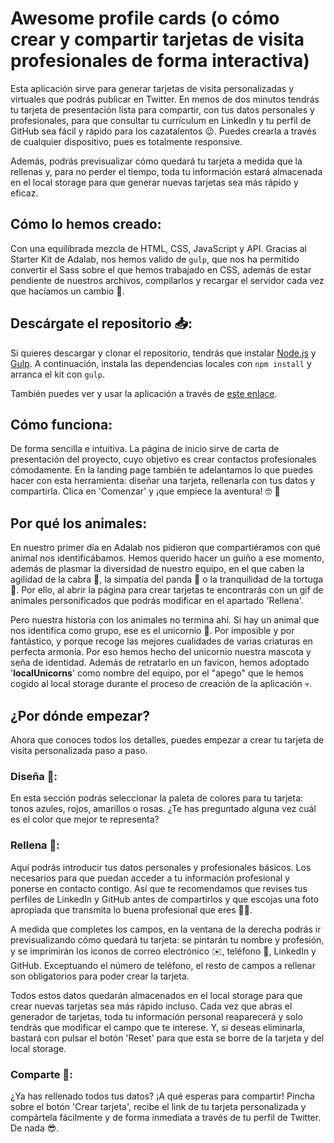 # Awesome profile cards (o cómo crear y compartir tarjetas de visita profesionales de forma interactiva)
Esta aplicación sirve para generar tarjetas de visita personalizadas y virtuales que podrás publicar en Twitter. En menos de dos minutos tendrás tu tarjeta de presentación lista para compartir, con tus datos personales y profesionales, para que consultar tu currículum en LinkedIn y tu perfil de GitHub sea fácil y rápido para los cazatalentos :wink:. Puedes crearla a través de cualquier dispositivo, pues es totalmente responsive.

Además, podrás previsualizar cómo quedará tu tarjeta a medida que la rellenas y, para no perder el tiempo, toda tu información estará almacenada en el local storage para que generar nuevas tarjetas sea más rápido y eficaz.


## Cómo lo hemos creado:

Con una equilibrada mezcla de HTML, CSS, JavaScript y API. Gracias al Starter Kit de Adalab, nos hemos valido de `gulp`, que nos ha permitido convertir el Sass sobre el que hemos trabajado en CSS, además de estar pendiente de nuestros archivos, compilarlos y recargar el servidor cada vez que hacíamos un cambio :tada:.

## Descárgate el repositorio :inbox_tray::

Si quieres descargar y clonar el repositorio, tendrás que instalar [Node.js](https://nodejs.org/) y [Gulp](https://gulpjs.com). A continuación, instala las dependencias locales con `npm install` y arranca el kit con `gulp`. 

También puedes ver y usar la aplicación a través de [este enlace](http://beta.adalab.es/project-promo-i-module-2-team-4-afternoon/).

## Cómo funciona:

De forma sencilla e intuitiva. La página de inicio sirve de carta de presentación del proyecto, cuyo objetivo es crear contactos profesionales cómodamente. En la landing page también te adelantamos lo que puedes hacer con esta herramienta: diseñar una tarjeta, rellenarla con tus datos y compartirla. Clica en 'Comenzar' y ¡que empiece la aventura! :nerd_face: :volcano:


## Por qué los animales:

En nuestro primer día en Adalab nos pidieron que compartiéramos con qué animal nos identificábamos. Hemos querido hacer un guiño a ese momento, además de plasmar la diversidad de nuestro equipo, en el que caben la agilidad de la cabra :goat:, la simpatía del panda :panda_face: o la tranquilidad de la tortuga :turtle:. Por ello, al abrir la página para crear tarjetas te encontrarás con un gif de animales personificados que podrás modificar en el apartado 'Rellena'. 

Pero nuestra historia con los animales no termina ahí. Si hay un animal que nos identifica como grupo, ese es el unicornio :unicorn:. Por imposible y por fantástico, y porque recoge las mejores cualidades de varias criaturas en perfecta armonía. Por eso hemos hecho del unicornio nuestra mascota y seña de identidad. Además de retratarlo en un favicon, hemos adoptado '**localUnicorns**' como nombre del equipo, por el "apego" que le hemos cogido al local storage durante el proceso de creación de la aplicación :skull:. 

## ¿Por dónde empezar?

Ahora que conoces todos los detalles, puedes empezar a crear tu tarjeta de visita personalizada paso a paso.

### Diseña :art::

En esta sección podrás seleccionar la paleta de colores para tu tarjeta: tonos azules, rojos, amarillos o rosas. ¿Te has preguntado alguna vez cuál es el color que mejor te representa?


### Rellena :pencil::

Aquí podrás introducir tus datos personales y profesionales básicos. Los necesarios para que puedan acceder a tu información profesional y ponerse en contacto contigo. Así que te recomendamos que revises tus perfiles de LinkedIn y GitHub antes de compartirlos y que escojas una foto apropiada que transmita lo buena profesional que eres :woman_technologist:.

A medida que completes los campos, en la ventana de la derecha podrás ir previsualizando cómo quedará tu tarjeta: se pintarán tu nombre y profesión, y se imprimirán los iconos de correo electrónico :envelope:, teléfono :vibration_mode:, LinkedIn y GitHub. Exceptuando el número de teléfono, el resto de campos a rellenar son obligatorios para poder crear la tarjeta.

Todos estos datos quedarán almacenados en el local storage para que crear nuevas tarjetas sea más rápido incluso. Cada vez que abras el generador de tarjetas, toda tu información personal reaparecerá y solo tendrás que modificar el campo que te interese. Y, si deseas eliminarla, bastará con pulsar el botón 'Reset' para que esta se borre de la tarjeta y del local storage.


### Comparte :loudspeaker::

¿Ya has rellenado todos tus datos? ¡A qué esperas para compartir! Pincha sobre el botón 'Crear tarjeta', recibe el link de tu tarjeta personalizada y compártela fácilmente y de forma inmediata a través de tu perfil de Twitter. De nada :sunglasses:.